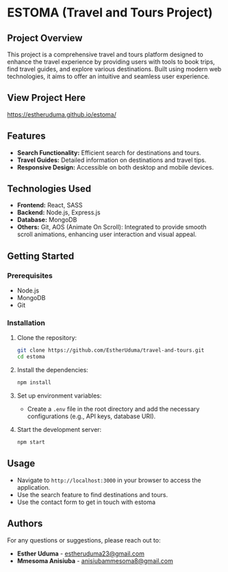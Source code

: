 # ESTOMA (Travel and Tours Project)

## Project Overview

This project is a comprehensive travel and tours platform designed to enhance the travel experience by providing users with tools to book trips, find travel guides, and explore various destinations. Built using modern web technologies, it aims to offer an intuitive and seamless user experience.

## View Project Here
https://estheruduma.github.io/estoma/

## Features

- **Search Functionality:** Efficient search for destinations and tours.
- **Travel Guides:** Detailed information on destinations and travel tips.
- **Responsive Design:** Accessible on both desktop and mobile devices.

## Technologies Used

- **Frontend:** React, SASS
- **Backend:** Node.js, Express.js
- **Database:** MongoDB
- **Others:** Git, AOS (Animate On Scroll): Integrated to provide smooth scroll animations, enhancing user interaction and visual appeal.

## Getting Started

### Prerequisites

- Node.js
- MongoDB
- Git

### Installation

1. Clone the repository:

   ```bash
   git clone https://github.com/EstherUduma/travel-and-tours.git
   cd estoma
   ```

2. Install the dependencies:

   ```bash
   npm install
   ```

3. Set up environment variables:

   - Create a `.env` file in the root directory and add the necessary configurations (e.g., API keys, database URI).

4. Start the development server:
   ```bash
   npm start
   ```

## Usage

- Navigate to `http://localhost:3000` in your browser to access the application.
- Use the search feature to find destinations and tours.
- Use the contact form to get in touch with estoma

## Authors

For any questions or suggestions, please reach out to:

- **Esther Uduma** - estheruduma23@gmail.com
- **Mmesoma Anisiuba** - anisiubammesoma8@gmail.com